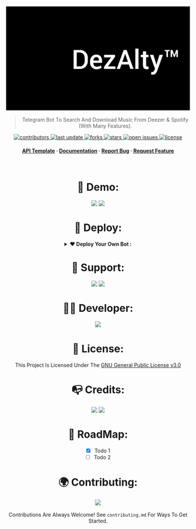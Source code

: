 ![RUN](https://github.com/AmineSoukara/DezAlty-Bot/raw/main/DezAlty/resources/cover_main.gif)

<div align="center">

> Telegram Bot To Search And Download Music From Deezer & Spotify (With Many Features).

<!-- Badges -->
<p>
  <a href="https://github.com/AmineSoukara/DezAlty-Bot/graphs/contributors">
    <img src="https://img.shields.io/github/contributors/aminesoukara/DezAlty-Bot" alt="contributors" />
  </a>
  <a href="">
    <img src="https://img.shields.io/github/last-commit/aminesoukara/DezAlty-Bot" alt="last update" />
  </a>
  <a href="https://github.com/AmineSoukara/DezAlty-Bot/network/members">
    <img src="https://img.shields.io/github/forks/aminesoukara/DezAlty-Bot" alt="forks" />
  </a>
  <a href="https://github.com/AmineSoukara/DezAlty-Bot/stargazers">
    <img src="https://img.shields.io/github/stars/aminesoukara/DezAlty-Bot" alt="stars" />
  </a>
  <a href="https://github.com/AmineSoukara/DezAlty-Bot/issues/">
    <img src="https://img.shields.io/github/issues/aminesoukara/DezAlty-Bot" alt="open issues" />
  </a>
  <a href="https://github.com/AmineSoukara/DezAlty-Bot/blob/main/LICENSE">
    <img src="https://img.shields.io/github/license/aminesoukara/DezAlty-Bot.svg" alt="license" />
  </a>
</p>
   
<h4>
    <a href="https://github.com/AmineSoukara/DezAlty-Api">API Template</a>
  <span> · </span>
    <a href="https://github.com/AmineSoukara/DezAlty-Bot">Documentation</a>
  <span> · </span>
    <a href="https://github.com/AmineSoukara/DezAlty-Bot/issues/">Report Bug</a>
  <span> · </span>
    <a href="https://github.com/AmineSoukara/DezAlty-Bot/issues/">Request Feature</a>
  </h4>
</div>

<br />

<div align="center">

# 🤖 Demo:
<a href="https://t.me/DezAltyBot"><img src="https://img.shields.io/badge/DezAlty-8000FF?style=for-the-badge&logo=telegram&logoColor=white"></a>
<a href="https://t.me/DezAltyXBot"><img src="https://img.shields.io/badge/DezAlty–X-FFFF00?style=for-the-badge&logo=telegram&logoColor=white"></a>

# 📌 Deploy:
<details>	
  <summary><b>❤ Deploy Your Own Bot :</b></summary>

# Star 🌟 Fork 🍴 & Deploy

### -Easy Way
[![Deploy](https://www.herokucdn.com/deploy/button.svg)](https://heroku.com/deploy?template=https://github.com/AmineSoukara/DezAlty-Bot/tree/main)

### -Self-hosting (For Devs)


Clone Repository:
```
$ git clone https://github.com/AmineSoukara/DezAlty-Bot
```
Enter The Directory:
```
$ cd DezAlty-Bot
```
Install Requirements:
```
$ pip3 install -r requirements.txt
```
Run The Bot:
```
$ python3 -m DezAlty
```
### -Mandatory Configs 
```
[+] Make Sure You Add All These Mandatory Vars. 
    [-] API_ID :     You can get this value from https://my.telegram.org
    [-] API_HASH :  You can get this value from https://my.telegram.org
    [-] BOT_TOKEN : You can get this value from https://t.me/botfather
[+] Bot will not work without setting the mandatory vars.
```
</details>


# 💬 Support:
<a href="https://t.me/DezAltySupport"><img src="https://img.shields.io/badge/Group-FF0000?style=for-the-badge&logo=telegram&logoColor=white"></a>
<a href="https://t.me/DezAlty"><img src="https://img.shields.io/badge/Channel-FF0000?style=for-the-badge&logo=telegram&logoColor=white"></a>


# 👨‍💻 Developer:
<a href="bio.link/aminesoukara"><img src="https://img.shields.io/badge/@AmineSoukara-000000?style=for-the-badge&logo=messenger&logoColor=white"></a>

# 📝 License:
This Project Is Licensed Under The [GNU General Public License v3.0](https://github.com/AmineSoukara/DezAlty-Bot/blob/main/LICENSE)

# 📭 Credits:
<a href="https://github.com/pyrogram/pyrogram"><img src="https://img.shields.io/badge/@Pyrogram-FE9A2E?style=for-the-badge&logo=github&logoColor=black"></a>
<a href="https://github.com/An0nimia/deezloader"><img src="https://img.shields.io/badge/@Deezloader-00FF00?style=for-the-badge&logo=github&logoColor=black"></a>

<!-- Roadmap -->
# 🧭 RoadMap:

* [x] Todo 1
* [ ] Todo 2

<!-- Contributing -->
# 🌍 Contributing:

<a href="https://github.com/AmineSoukara/DezAlty-Bot/graphs/contributors">
  <img src="https://contrib.rocks/image?repo=aminesoukara/DezAlty-Bot" />
</a>

Contributions Are Always Welcome!
See `contributing.md` For Ways To Get Started.
